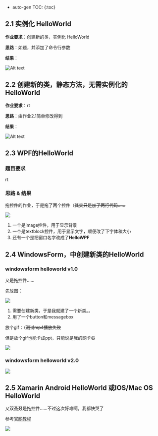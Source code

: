 * auto-gen TOC:
{:toc}

## 2.1 实例化 HelloWorld
**作业要求**：创建新的类，实例化 HelloWorld

**思路**：如题，并添加了命令行参数

**结果**：

![Alt text](hw2.1/pic/res.png)

## 2.2 创建新的类，静态方法，无需实例化的 HelloWorld
**作业要求**：rt

**思路**：由作业2.1简单修改得到

**结果**：

![Alt text](hw2.2/pic/res.png)

## 2.3 WPF的HelloWorld
### 题目要求
rt
### 思路 & 结果
拖控件的作业，于是拖了两个控件（~~其实只是加了两行代码……~~

![](hw2.3/pic/res.png)

1. 一个是image控件，用于显示背景
2. 一个是textblock控件，用于显示文字，顺便改了下字体和大小
3. 还有一个是把窗口名字改成了**HelloWPF**

## 2.4 WindowsForm，中创建新类的HelloWorld
### windowsform helloworld v1.0
又是拖控件……

先放图：

![](hw2.4/pic/res.png)

1. 需要创建新类，于是我就建了一个新类。。
2. 用了一个button和messagebox

放个gif：（~~测试mp4播放失败~~

但是放个gif也能卡成ppt，只能说是我的网卡:smiley:

![](hw2.4/pic/res.gif)

### windowsform helloworld v2.0
![](hw2.4%20v2.0/pic/res.png)

## 2.5 Xamarin Android HelloWorld 或IOS/Mac OS HelloWorld
又双叒叕是拖控件……不过这次好难啊，我都快哭了

参考[官网教程](https://docs.microsoft.com/en-us/xamarin/android/get-started/hello-android/hello-android-quickstart?pivots=windows)

![](hw2.5/pic/res.png)